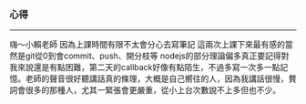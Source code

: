 ### 心得
---
嗨～小賴老師
因為上課時間有限不太會分心去寫筆記
這兩次上課下來最有感的當然是git從0到會commit、push、開分枝等
nodejs的部分理論偏多真正要記得對我來說還是有點困難，第二天的callback好像有點陌生，不過多寫一次多一點記憶。老師的聲音很好聽講話真的條理，大概是自己嚮往的人，因為我講話很慢，贅詞會很多的那種人，尤其一緊張會更嚴重，從小上台次數說不上多但也不少。
